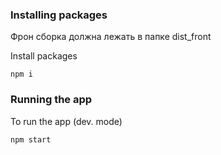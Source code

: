 
### Installing packages

Фрон сборка должна лежать в папке dist_front

Install packages

```
npm i
```

### Running the app

To run the app (dev. mode)

```
npm start
```
